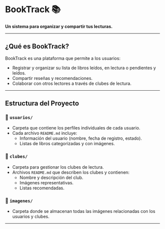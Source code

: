 # BookTrack 📚

**Un sistema para organizar y compartir tus lecturas.**

---

## ¿Qué es BookTrack?

BookTrack es una plataforma que permite a los usuarios:
- Registrar y organizar su lista de libros leídos, en lectura o pendientes y leídos.
- Compartir reseñas y recomendaciones.
- Colaborar con otros lectores a través de clubes de lectura.

---

## Estructura del Proyecto

### 📂 `usuarios/`
- Carpeta que contiene los perfiles individuales de cada usuario.
- Cada archivo `README.md` incluye:
  - Información del usuario (nombre, fecha de registro, estado).
  - Listas de libros categorizadas y con imágenes.


### 📂 `clubes/`
- Carpeta para gestionar los clubes de lectura.
- Archivos `README.md` que describen los clubes y contienen:
  - Nombre y descripción del club.
  - Imágenes representativas.
  - Listas recomendadas.

### 📂 `imagenes/`
- Carpeta donde se almacenan todas las imágenes relacionadas con los usuarios y clubes.

---
